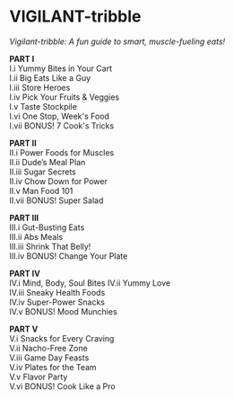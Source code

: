 # VIGILANT-tribble

*Vigilant-tribble: A fun guide to smart, muscle-fueling eats!*

**PART I**  
I.i Yummy Bites in Your Cart  
I.ii Big Eats Like a Guy  
I.iii Store Heroes  
I.iv Pick Your Fruits & Veggies  
I.v Taste Stockpile  
I.vi One Stop, Week's Food  
I.vii BONUS! 7 Cook's Tricks  

**PART II**  
II.i Power Foods for Muscles  
II.ii Dude’s Meal Plan  
II.iii Sugar Secrets  
II.iv Chow Down for Power  
II.v Man Food 101  
II.vii BONUS! Super Salad  

**PART III**  
III.i Gut-Busting Eats  
III.ii Abs Meals  
III.iii Shrink That Belly!  
III.iv BONUS! Change Your Plate  

**PART IV**  
IV.i Mind, Body, Soul Bites 
IV.ii Yummy Love  
IV.iii Sneaky Health Foods  
IV.iv Super-Power Snacks  
IV.v BONUS! Mood Munchies  

**PART V**  
V.i Snacks for Every Craving  
V.ii Nacho-Free Zone  
V.iii Game Day Feasts  
V.iv Plates for the Team  
V.v Flavor Party  
V.vi BONUS! Cook Like a Pro
